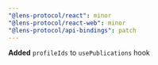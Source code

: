 ```yaml
---
"@lens-protocol/react": minor
"@lens-protocol/react-web": minor
"@lens-protocol/api-bindings": patch
---
```


**Added** `profileIds` to `usePublications` hook

